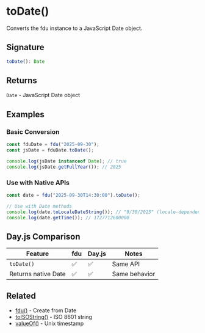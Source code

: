 # toDate()

Converts the fdu instance to a JavaScript Date object.

## Signature

```typescript
toDate(): Date
```

## Returns

`Date` - JavaScript Date object

## Examples

### Basic Conversion

```typescript
const fduDate = fdu("2025-09-30");
const jsDate = fduDate.toDate();

console.log(jsDate instanceof Date); // true
console.log(jsDate.getFullYear()); // 2025
```

### Use with Native APIs

```typescript
const date = fdu("2025-09-30T14:30:00").toDate();

// Use with Date methods
console.log(date.toLocaleDateString()); // "9/30/2025" (locale-dependent)
console.log(date.getTime()); // 1727712600000
```

## Day.js Comparison

| Feature             | fdu | Day.js | Notes         |
| ------------------- | --- | ------ | ------------- |
| `toDate()`          | ✅  | ✅     | Same API      |
| Returns native Date | ✅  | ✅     | Same behavior |

## Related

- [fdu()](/docs/api-reference/creation/fdu) - Create from Date
- [toISOString()](/docs/api-reference/conversion/to-iso-string) - ISO 8601 string
- [valueOf()](/docs/api-reference/conversion/value-of) - Unix timestamp
